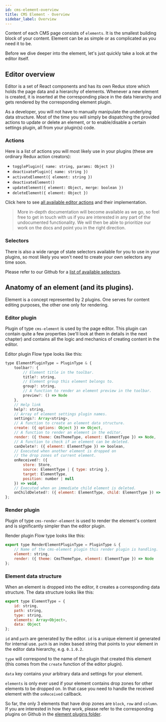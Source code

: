 ```yaml
---
id: cms-element-overview
title: CMS Element - Overview
sidebar_label: Overview
---
```


Content of each CMS page consists of `elements`. It is the smallest
building block of your content. Element can be as simple or as
complicated as you need it to be.

Before we dive deeper into the element, let's just quickly take a look
at the editor itself.

## Editor overview
Editor is a set of React components and has its own Redux store which holds the
page data and a hierarchy of elements. Whenever a new element is created,
it is inserted at the corresponding place in the data hierarchy and gets
rendered by the corresponding element plugin.

As a developer, you will not have to manually manipulate
the underlying data structure. Most of the time you will simply be dispatching
the provided actions to update or delete an element, or to enable/disable a
certain settings plugin, all from your plugin(s) code.

### Actions
Here is a list of actions you will most likely use in your plugins (these are ordinary Redux action creators):
- `togglePlugin({ name: string, params: Object })`
- `deactivatePlugin({ name: string })`
- `activateElement({ element: string })`
- `deactivateElement()`
- `updateElement({ element: Object, merge: boolean })`
- `deleteElement({ element: Object })`

Click here to see [all available editor actions](https://raw.githubusercontent.com/Webiny/webiny-js/master/packages/webiny-app-cms/src/editor/actions/actions.js) and their implementation.

> More in-depth documentation will become available as we go, so feel free to get in touch with us
if you are interested in any part of the undocumented functionality. We will then be able to prioritize
our work on the docs and point you in the right direction.

### Selectors
There is also a wide range of state selectors available for you to use
in your plugins, so most likely you won't need to create your own selectors
any time soon.

Please refer to our Github for a [list of available selectors](https://github.com/Webiny/webiny-js/blob/master/packages/webiny-app-cms/src/editor/selectors/index.js).

## Anatomy of an element (and its plugins).
Element is a concept represented by 2 plugins. One serves for content
editing purposes, the other one only for rendering.

### Editor plugin
Plugin of type `cms-element` is used by the page editor. This plugin
can contain quite a few properties (we'll look at them in details in
the next chapter) and contains all the logic and mechanics of creating
content in the editor.

Editor plugin Flow type looks like this:
```js
type ElementPluginType = PluginType & {
    toolbar?: {
        // Element title in the toolbar.
        title?: string,
        // Element group this element belongs to.
        group?: string,
        // A function to render an element preview in the toolbar.
        preview?: () => Node
    },
    // Help link
    help?: string,
    // Array of element settings plugin names.
    settings?: Array<string>,
    // A function to create an element data structure.
    create: ({ options: Object }) => Object,
    // A function to render an element in the editor.
    render: ({ theme: CmsThemeType, element: ElementType }) => Node,
    // A function to check if an element can be deleted.
    canDelete?: ({ element: ElementType }) => boolean,
    // Executed when another element is dropped on
    // the drop zones of current element.
    onReceived?: ({
        store: Store,
        source: ElementType | { type: string },
        target: ElementType,
        position: number | null
    }) => void,
    // Executed when an immediate child element is deleted.
    onChildDeleted?: ({ element: ElementType, child: ElementType }) => void
};
```


### Render plugin
Plugin of type `cms-render-element` is used to render the element's
content and is significantly simpler than the editor plugin.

Render plugin Flow type looks like this:
```js
export type RenderElementPluginType = PluginType & {
    // Name of the cms-element plugin this render plugin is handling.
    element: string,
    render: ({ theme: CmsThemeType, element: ElementType }) => Node
};
```

### Element data structure
When an element is dropped into the editor, it creates a corresponding data structure.
The data structure looks like this:
```js
export type ElementType = {
    id: string,
    path: string,
    type: string,
    elements: Array<Object>,
    data: Object
};
```

`id` and `path` are generated by the editor. `id` is a unique element id
generated for internal use. `path` is an index based string that points
to your element in the editor data hierarchy, e.g. `0.1.0.2`.

`type` will correspond to the name of the plugin that created this
element (this comes from the `create` function of the editor plugin).

`data` key contains your arbitrary data and settings for your element.

`elements` is only ever used if your element
contains drop zones for other elements to be dropped on. In that case
you need to handle the received element with the `onReceived` callback.

So far, the only 3 elements that have drop zones are `block`, `row` and `column`.
If you are interested in how they work, please refer to the corresponding
plugins on Github in the [element plugins folder](https://github.com/Webiny/webiny-js/tree/master/packages/webiny-app-cms/src/editor/plugins/elements).